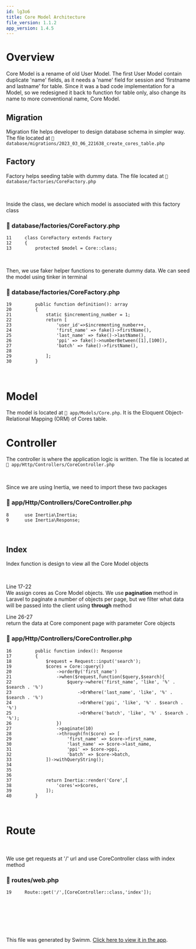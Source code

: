 ```yaml
---
id: lg3o6
title: Core Model Architecture
file_version: 1.1.2
app_version: 1.4.5
---
```


# Overview

Core Model is a rename of old User Model. The first User Model contain duplicate 'name' fields, as it needs a 'name' field for session and 'firstname and lastname' for table. Since it was a bad code implementation for a Model, so we redesigned it back to function for table only, also change its name to more conventional name, Core Model.

## Migration

Migration file helps developer to design database schema in simpler way. The file located at `📄 database/migrations/2023_03_06_221638_create_cores_table.php`

## Factory

Factory helps seeding table with dummy data. The file located at `📄 database/factories/CoreFactory.php`

<br/>

Inside the class, we declare which model is associated with this factory class
<!-- NOTE-swimm-snippet: the lines below link your snippet to Swimm -->
### 📄 database/factories/CoreFactory.php
```hack
11     class CoreFactory extends Factory
12     {
13         protected $model = Core::class;
```

<br/>

Then, we use faker helper functions to generate dummy data. We can seed the model using tinker in terminal
<!-- NOTE-swimm-snippet: the lines below link your snippet to Swimm -->
### 📄 database/factories/CoreFactory.php
```hack
19         public function definition(): array
20         {
21             static $incrementing_number = 1;
22             return [
23                 'user_id'=>$incrementing_number++,
24                 'first_name' => fake()->firstName(),
25                 'last_name' => fake()->lastName(),
26                 'ppi' => fake()->numberBetween([1],[100]),
27                 'batch' => fake()->firstName(),
28     
29             ];
30         }
```

<br/>

# Model

The model is located at `📄 app/Models/Core.php`. It is the Eloquent Object-Relational Mapping (ORM) of Cores table.

# Controller

The controller is where the application logic is written. The file is located at `📄 app/Http/Controllers/CoreController.php`

<br/>

Since we are using Inertia, we need to import these two packages
<!-- NOTE-swimm-snippet: the lines below link your snippet to Swimm -->
### 📄 app/Http/Controllers/CoreController.php
```hack
8      use Inertia\Inertia;
9      use Inertia\Response;
```

<br/>

## Index

Index function is design to view all the Core Model objects

<br/>

Line 17-22<br/>
We assign cores as Core Model objects. We use **pagination** method in Laravel to paginate a number of objects per page, but we filter what data will be passed into the client using **through** method

Line 26-27<br/>
return the data at Core component page with parameter Core objects
<!-- NOTE-swimm-snippet: the lines below link your snippet to Swimm -->
### 📄 app/Http/Controllers/CoreController.php
```hack
16         public function index(): Response
17         {
18             $request = Request::input('search');
19             $cores = Core::query()
20                 ->orderBy('first_name')
21                 ->when($request,function($query,$search){
22                     $query->where('first_name', 'like', '%' . $search . '%')
23                         ->OrWhere('last_name', 'like', '%' . $search . '%')
24                         ->OrWhere('ppi', 'like', '%' . $search . '%')
25                         ->OrWhere('batch', 'like', '%' . $search . '%');
26                 })
27                 ->paginate(10)
28                 ->through(fn($core) => [
29                     'first_name' => $core->first_name,
30                     'last_name' => $core->last_name,
31                     'ppi' => $core->ppi,
32                     'batch' => $core->batch,
33             ])->withQueryString();
34     
35     
36     
37             return Inertia::render('Core',[
38                 'cores'=>$cores,
39             ]);
40         }
```

<br/>

# Route

<br/>

We use get requests at '/' url and use CoreController class with index method
<!-- NOTE-swimm-snippet: the lines below link your snippet to Swimm -->
### 📄 routes/web.php
```hack
19     Route::get('/',[CoreController::class,'index']);
```

<br/>

<br/>

<br/>

<br/>

<br/>

This file was generated by Swimm. [Click here to view it in the app](/repos/Z2l0aHViJTNBJTNBaW1wcm9mZGJ2dWUlM0ElM0FtZGF6cmlu/docs/lg3o6).

